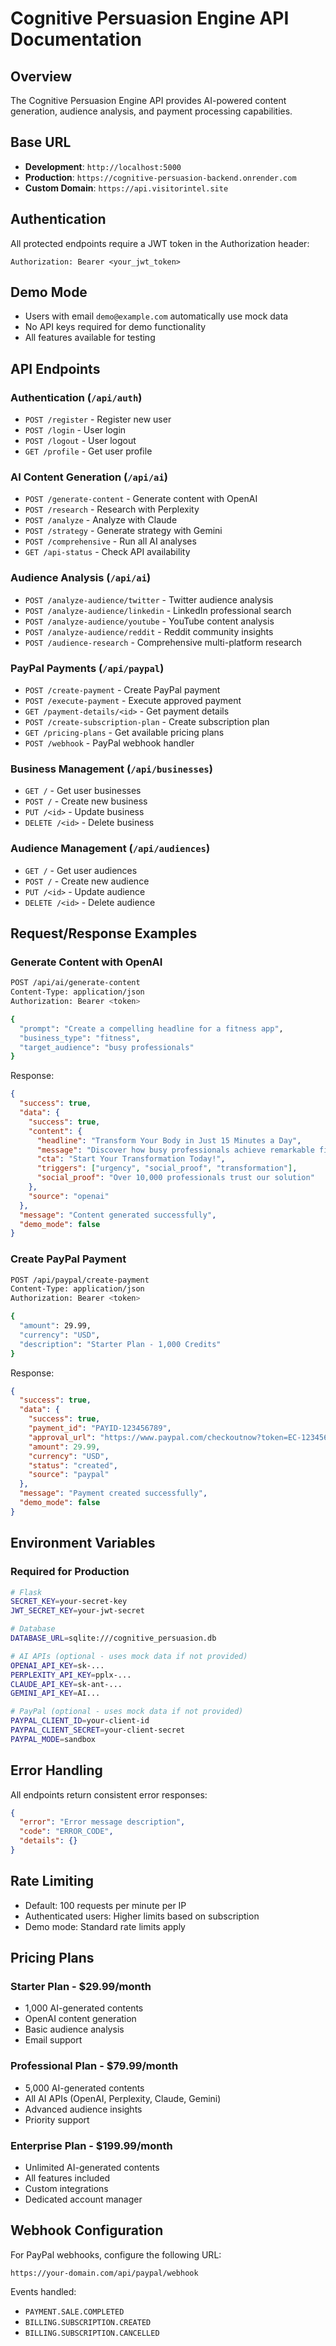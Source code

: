 # Cognitive Persuasion Engine API Documentation

## Overview
The Cognitive Persuasion Engine API provides AI-powered content generation, audience analysis, and payment processing capabilities.

## Base URL
- **Development**: `http://localhost:5000`
- **Production**: `https://cognitive-persuasion-backend.onrender.com`
- **Custom Domain**: `https://api.visitorintel.site`

## Authentication
All protected endpoints require a JWT token in the Authorization header:
```
Authorization: Bearer <your_jwt_token>
```

## Demo Mode
- Users with email `demo@example.com` automatically use mock data
- No API keys required for demo functionality
- All features available for testing

## API Endpoints

### Authentication (`/api/auth`)
- `POST /register` - Register new user
- `POST /login` - User login
- `POST /logout` - User logout
- `GET /profile` - Get user profile

### AI Content Generation (`/api/ai`)
- `POST /generate-content` - Generate content with OpenAI
- `POST /research` - Research with Perplexity
- `POST /analyze` - Analyze with Claude
- `POST /strategy` - Generate strategy with Gemini
- `POST /comprehensive` - Run all AI analyses
- `GET /api-status` - Check API availability

### Audience Analysis (`/api/ai`)
- `POST /analyze-audience/twitter` - Twitter audience analysis
- `POST /analyze-audience/linkedin` - LinkedIn professional search
- `POST /analyze-audience/youtube` - YouTube content analysis
- `POST /analyze-audience/reddit` - Reddit community insights
- `POST /audience-research` - Comprehensive multi-platform research

### PayPal Payments (`/api/paypal`)
- `POST /create-payment` - Create PayPal payment
- `POST /execute-payment` - Execute approved payment
- `GET /payment-details/<id>` - Get payment details
- `POST /create-subscription-plan` - Create subscription plan
- `GET /pricing-plans` - Get available pricing plans
- `POST /webhook` - PayPal webhook handler

### Business Management (`/api/businesses`)
- `GET /` - Get user businesses
- `POST /` - Create new business
- `PUT /<id>` - Update business
- `DELETE /<id>` - Delete business

### Audience Management (`/api/audiences`)
- `GET /` - Get user audiences
- `POST /` - Create new audience
- `PUT /<id>` - Update audience
- `DELETE /<id>` - Delete audience

## Request/Response Examples

### Generate Content with OpenAI
```bash
POST /api/ai/generate-content
Content-Type: application/json
Authorization: Bearer <token>

{
  "prompt": "Create a compelling headline for a fitness app",
  "business_type": "fitness",
  "target_audience": "busy professionals"
}
```

Response:
```json
{
  "success": true,
  "data": {
    "success": true,
    "content": {
      "headline": "Transform Your Body in Just 15 Minutes a Day",
      "message": "Discover how busy professionals achieve remarkable fitness results...",
      "cta": "Start Your Transformation Today!",
      "triggers": ["urgency", "social_proof", "transformation"],
      "social_proof": "Over 10,000 professionals trust our solution"
    },
    "source": "openai"
  },
  "message": "Content generated successfully",
  "demo_mode": false
}
```

### Create PayPal Payment
```bash
POST /api/paypal/create-payment
Content-Type: application/json
Authorization: Bearer <token>

{
  "amount": 29.99,
  "currency": "USD",
  "description": "Starter Plan - 1,000 Credits"
}
```

Response:
```json
{
  "success": true,
  "data": {
    "success": true,
    "payment_id": "PAYID-123456789",
    "approval_url": "https://www.paypal.com/checkoutnow?token=EC-123456789",
    "amount": 29.99,
    "currency": "USD",
    "status": "created",
    "source": "paypal"
  },
  "message": "Payment created successfully",
  "demo_mode": false
}
```

## Environment Variables

### Required for Production
```bash
# Flask
SECRET_KEY=your-secret-key
JWT_SECRET_KEY=your-jwt-secret

# Database
DATABASE_URL=sqlite:///cognitive_persuasion.db

# AI APIs (optional - uses mock data if not provided)
OPENAI_API_KEY=sk-...
PERPLEXITY_API_KEY=pplx-...
CLAUDE_API_KEY=sk-ant-...
GEMINI_API_KEY=AI...

# PayPal (optional - uses mock data if not provided)
PAYPAL_CLIENT_ID=your-client-id
PAYPAL_CLIENT_SECRET=your-client-secret
PAYPAL_MODE=sandbox
```

## Error Handling
All endpoints return consistent error responses:
```json
{
  "error": "Error message description",
  "code": "ERROR_CODE",
  "details": {}
}
```

## Rate Limiting
- Default: 100 requests per minute per IP
- Authenticated users: Higher limits based on subscription
- Demo mode: Standard rate limits apply

## Pricing Plans

### Starter Plan - $29.99/month
- 1,000 AI-generated contents
- OpenAI content generation
- Basic audience analysis
- Email support

### Professional Plan - $79.99/month
- 5,000 AI-generated contents
- All AI APIs (OpenAI, Perplexity, Claude, Gemini)
- Advanced audience insights
- Priority support

### Enterprise Plan - $199.99/month
- Unlimited AI-generated contents
- All features included
- Custom integrations
- Dedicated account manager

## Webhook Configuration
For PayPal webhooks, configure the following URL:
```
https://your-domain.com/api/paypal/webhook
```

Events handled:
- `PAYMENT.SALE.COMPLETED`
- `BILLING.SUBSCRIPTION.CREATED`
- `BILLING.SUBSCRIPTION.CANCELLED`

